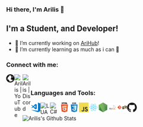 ### Hi there, I'm Arilis 👋

## I'm a Student, and Developer!
- 🔭 I’m currently working on [AriHub][website]!
- 🌱 I’m currently learning as much as i can 🤣

### Connect with me:

[<img align="left" alt="arilis.dev" width="22px" src="https://raw.githubusercontent.com/iconic/open-iconic/master/svg/globe.svg" />][website]
[<img align="left" alt="Arilis | YouTube" width="22px" src="https://cdn.jsdelivr.net/npm/simple-icons@v3/icons/youtube.svg" />][youtube]
[<img align="left" alt="Arilis | Discord" width="22px" src="https://raw.githubusercontent.com/simple-icons/simple-icons/develop/icons/discord.svg" />][discord]

<br />

### Languages and Tools:

<img align="left" alt="Visual Studio Code" width="26px" src="https://raw.githubusercontent.com/github/explore/80688e429a7d4ef2fca1e82350fe8e3517d3494d/topics/visual-studio-code/visual-studio-code.png" />
<img align="left" alt="LUA" width="26px" src="https://raw.githubusercontent.com/simple-icons/simple-icons/develop/icons/lua.svg" />
<img align="left" alt="C#" width="26px" src="https://raw.githubusercontent.com/simple-icons/simple-icons/develop/icons/csharp.svg" />
<img align="left" alt="HTML5" width="26px" src="https://raw.githubusercontent.com/github/explore/80688e429a7d4ef2fca1e82350fe8e3517d3494d/topics/html/html.png" />
<img align="left" alt="CSS3" width="26px" src="https://raw.githubusercontent.com/github/explore/80688e429a7d4ef2fca1e82350fe8e3517d3494d/topics/css/css.png" />
<img align="left" alt="JavaScript" width="26px" src="https://raw.githubusercontent.com/github/explore/80688e429a7d4ef2fca1e82350fe8e3517d3494d/topics/javascript/javascript.png" />
<img align="left" alt="React" width="26px" src="https://raw.githubusercontent.com/github/explore/80688e429a7d4ef2fca1e82350fe8e3517d3494d/topics/react/react.png" />
<img align="left" alt="Node.js" width="26px" src="https://raw.githubusercontent.com/github/explore/80688e429a7d4ef2fca1e82350fe8e3517d3494d/topics/nodejs/nodejs.png" />
<img align="left" alt="MySQL" width="26px" src="https://raw.githubusercontent.com/github/explore/80688e429a7d4ef2fca1e82350fe8e3517d3494d/topics/mysql/mysql.png" />
<img align="left" alt="Git" width="26px" src="https://raw.githubusercontent.com/github/explore/80688e429a7d4ef2fca1e82350fe8e3517d3494d/topics/git/git.png" />
<img align="left" alt="GitHub" width="26px" src="https://raw.githubusercontent.com/github/explore/78df643247d429f6cc873026c0622819ad797942/topics/github/github.png" />


<br />
<br />

<img align="left" alt="Arilis's Github Stats" src="https://github-readme-stats.vercel.app/api?username=Arilis&show_icons=true&hide_border=true" />

[website]: https://arilis.dev
[youtube]: https://youtube.com/c/ArilisYT
[discord]: https://arilis.dev/getDiscord.php
